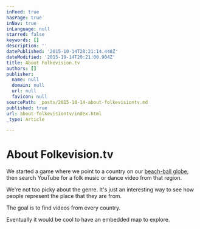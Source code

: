 ```yaml
---
inFeed: true
hasPage: true
inNav: true
inLanguage: null
starred: false
keywords: []
description: ''
datePublished: '2015-10-14T20:21:14.448Z'
dateModified: '2015-10-14T20:21:00.904Z'
title: About Folkevision.tv
authors: []
publisher:
  name: null
  domain: null
  url: null
  favicon: null
sourcePath: _posts/2015-10-14-about-folkevisiontv.md
published: true
url: about-folkevisiontv/index.html
_type: Article

---
```

# About Folkevision.tv

We started a game where we point to a country on our [beach-ball globe][0], then search YouTube for a folk music or dance video from that region.

We're not too picky about the genre. It's just an interesting way to see how people represent the place that they are from.

The goal is to find videos from every country.

Eventually it would be cool to have an embedded map to explore.

[0]: http://amzn.com/B002GTVEZS